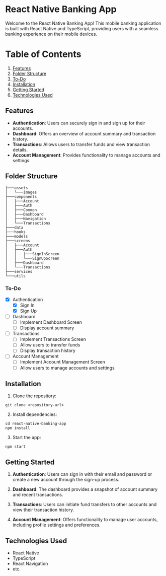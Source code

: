# React Native Banking App

Welcome to the React Native Banking App! This mobile banking application is built with React Native and TypeScript, providing users with a seamless banking experience on their mobile devices.

# Table of Contents

1. [Features](#features)
2. [Folder Structure](#folder-structure)
3. [To-Do](#to-do)
4. [Installation](#installation)
5. [Getting Started](#getting-started)
6. [Technologies Used](#technologies-used)

## Features

- **Authentication**: Users can securely sign in and sign up for their accounts.
- **Dashboard**: Offers an overview of account summary and transaction history.
- **Transactions**: Allows users to transfer funds and view transaction details.
- **Account Management**: Provides functionality to manage accounts and settings.

## Folder Structure

```
├───assets
│   └───images
├───components
│   ├───Account
│   ├───Auth
│   ├───Common
│   ├───Dashboard
│   ├───Navigation
│   └───Transactions
├───data
├───hooks
├───models
├───screens
│   ├───Account
│   ├───Auth
│   │   ├───SignInScreen
│   │   └───SignUpScreen
│   ├───Dashboard
│   └───Transactions
├───services
└───utils
```

### To-Do

- [x] Authentication
  - [x] Sign In
  - [x] Sign Up
- [ ] Dashboard
  - [ ] Implement Dashboard Screen
  - [ ] Display account summary
- [ ] Transactions
  - [ ] Implement Transactions Screen
  - [ ] Allow users to transfer funds
  - [ ] Display transaction history
- [ ] Account Management
  - [ ] Implement Account Management Screen
  - [ ] Allow users to manage accounts and settings

## Installation

1. Clone the repository:

```
git clone <repository-url>
```

2. Install dependencies:

```
cd react-native-banking-app
npm install
```

3. Start the app:

```
npm start
```

## Getting Started

1. **Authentication**: Users can sign in with their email and password or create a new account through the sign-up process.

2. **Dashboard**: The dashboard provides a snapshot of account summary and recent transactions.

3. **Transactions**: Users can initiate fund transfers to other accounts and view their transaction history.

4. **Account Management**: Offers functionality to manage user accounts, including profile settings and preferences.

## Technologies Used

- React Native
- TypeScript
- React Navigation
- etc.
